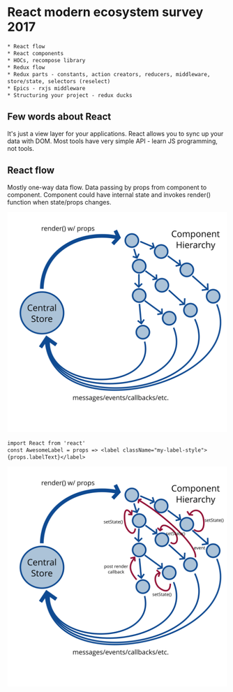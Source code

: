 # React modern ecosystem survey 2017

    * React flow
    * React components
    * HOCs, recompose library
    * Redux flow
    * Redux parts - constants, action creators, reducers, middleware, store/state, selectors (reselect)
    * Epics - rxjs middleware
    * Structuring your project - redux ducks
    
## Few words about React
It's just a view layer for your applications. React allows you to sync up your data with DOM.
Most tools have very simple API - learn JS programming, not tools.
        
## React flow 
Mostly one-way data flow. Data passing by props from component to component. 
Component could have internal state and invokes render() function when state/props changes.

![](./pictures/data_flow1.svg)

````
import React from 'react'
const AwesomeLabel = props => <label className="my-label-style">{props.labelText}</label>
````

![](./pictures/data_flow2.svg)
